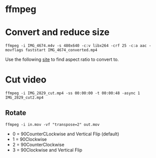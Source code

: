 # ffmpeg 

# Convert and reduce size

    ffmpeg -i IMG_4674.m4v -s 480x640 -c:v libx264 -crf 25 -c:a aac -movflags faststart IMG_4674_converted.mp4

Use the following [site](https://pacoup.com/2011/06/12/list-of-true-169-resolutions/) to find aspect ratio to convert to.

# Cut video

    ffmpeg -i IMG_2829_cut.mp4 -ss 00:00:00 -t 00:00:48 -async 1 IMG_2829_cut2.mp4


## Rotate

    ffmpeg -i in.mov -vf "transpose=2" out.mov

- 0 = 90CounterCLockwise and Vertical Flip (default)
- 1 = 90Clockwise
- 2 = 90CounterClockwise
- 3 = 90Clockwise and Vertical Flip

